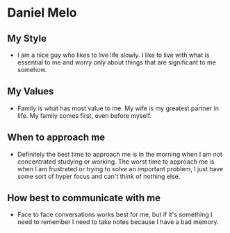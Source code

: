 # Daniel Melo

## My Style
* I am a nice guy who likes to live life slowly. I like to live with what is essential to me and worry only about things that are significant to me somehow.

## My Values
* Family is what has most value to me. My wife is my greatest partner in life. My family comes first, even before myself. 

## When to approach me
* Definitely the best time to approach me is in the morning when I am not concentrated studying or working. The worst time to approach me is when I am frustrated or trying to solve an important problem, I just have some sort of hyper focus and can't think of nothing else.

## How best to communicate with me
* Face to face conversations works best for me, but if it's something I need to remember I need to take notes because I have a bad memory.